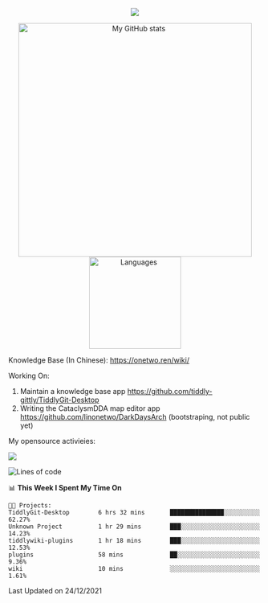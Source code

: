 <a href="https://github.com/linonetwo">
    <p align="center">
        <img src="https://github-profile-trophy.vercel.app/?username=linonetwo&column=7&theme=onedark"/>
    </p>
</a>
<a align="center" href="https://github.com/linonetwo">
  <p align="center">
    <img src="https://github-readme-stats.vercel.app/api?username=linonetwo&show_icons=true&count_private=true" alt="My GitHub stats" width="465"/>
    <img src="https://github-readme-stats.vercel.app/api/top-langs/?username=linonetwo&layout=compact&langs_count=10" alt="Languages" height="183">
  </p>
</a>

Knowledge Base (In Chinese): https://onetwo.ren/wiki/

Working On: 

1. Maintain a knowledge base app https://github.com/tiddly-gittly/TiddlyGit-Desktop
1. Writing the CataclysmDDA map editor app https://github.com/linonetwo/DarkDaysArch (bootstraping, not public yet)

My opensource activieies:

![](https://visitor-badge.glitch.me/badge?page_id=linonetwo.linonetwo)

<!--START_SECTION:waka-->
![Lines of code](https://img.shields.io/badge/From%20Hello%20World%20I%27ve%20Written-2%20Million%20lines%20of%20code-blue)

📊 **This Week I Spent My Time On** 

```text
🐱‍💻 Projects: 
TiddlyGit-Desktop        6 hrs 32 mins       ███████████████░░░░░░░░░░   62.27% 
Unknown Project          1 hr 29 mins        ███░░░░░░░░░░░░░░░░░░░░░░   14.23% 
tiddlywiki-plugins       1 hr 18 mins        ███░░░░░░░░░░░░░░░░░░░░░░   12.53% 
plugins                  58 mins             ██░░░░░░░░░░░░░░░░░░░░░░░   9.36% 
wiki                     10 mins             ░░░░░░░░░░░░░░░░░░░░░░░░░   1.61%

```


 Last Updated on 24/12/2021
<!--END_SECTION:waka-->
